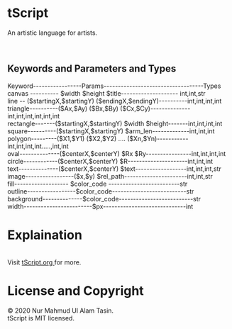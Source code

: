 # tScript
An artistic language for artists.

<br>
<h2>Keywords and Parameters and Types</h2>
Keyword-----------------Params-----------------------------------Types<br>
canvas ---------- $width $height $title-------------------- int,int,str<br>
line -- ($startingX,$startingY) ($endingX,$endingY)----------int,int,int,int<br>
triangle----------($Ax,$Ay) ($Bx,$By) ($Cx,$Cy)--------------int,int,int,int,int,int<br>
rectangle-------($startingX,$startingY) $width $height-------int,int,int,int<br>
square----------($startingX,$startingY) $arm_len-------------int,int,int<br>
polygon---------($X1,$Y1) ($X2,$Y2) .... ($Xn,$Yn)-----------int,int,int,int.....,int,int<br>
oval--------------($centerX,$centerY) $Rx $Ry----------------int,int,int,int<br>
circle------------($centerX,$centerY) $R---------------------int,int,int<br>
text--------------($centerX,$centerY) $text------------------int,int,int,str<br>
image-----------------($x,$y) $rel_path----------------------int,int,str<br>
fill------------------- $color_code -------------------------str<br>
outline-----------------$color_code--------------------------str<br>
background--------------$color_code--------------------------str<br>
width------------------------$px-----------------------------int<br>
<h1>Explaination</h1><br>
Visit <a href="https://nurtasin.github.io/tScript"> tScript.org </a> for more.<br>
<h1>License and Copyright</h1>
&copy; 2020 Nur Mahmud Ul Alam Tasin.<br>
tScript is MIT licensed.
